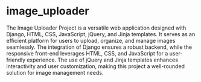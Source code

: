 # image_uploader

The Image Uploader Project is a versatile web application designed with Django, HTML, CSS, JavaScript, jQuery, and Jinja templates. It serves as an efficient platform for users to upload, organize, and manage images seamlessly. The integration of Django ensures a robust backend, while the responsive front-end leverages HTML, CSS, and JavaScript for a user-friendly experience. The use of jQuery and Jinja templates enhances interactivity and user customization, making this project a well-rounded solution for image management needs.
